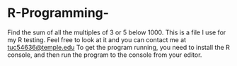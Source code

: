 # R-Programming-
Find the sum of all the multiples of 3 or 5 below 1000.
This is a file I use for my R testing. Feel free to look at it and you can contact me at tuc54636@temple.edu
To get the program running, you need to install the R console, and then run the program to the console from your editor.
